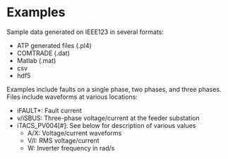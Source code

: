 # Examples

Sample data generated on IEEE123 in several formats:

- ATP generated files (.pl4)
- COMTRADE (.dat)
- Matlab (.mat)
- csv
- hdf5

Examples include faults on a single phase, two phases, and three phases. Files include waveforms at various locations:

- iFAULT*: Fault current
- v/iSBUS: Three-phase voltage/current at the feeder substation
- iTACS_PV004[#]: See below for description of various values
  - A/X: Voltage/current waveforms
  - V/I: RMS voltage/current
  - W: Inverter frequency in rad/s